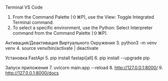Terminal VS Code
1. From the Command Palette (⇧⌘P), use the View: Toggle Integrated Terminal command.
2. To select a specific environment, use the Python: Select Interpreter command from the Command Palette (⇧⌘P).

Активация/Деактивация Виртуального Окружения
3. python3 -m venv venv
4. source venv/bin/activate | deactivate

Установка FastApi
5. pip install fastapi[all]
6. pip install --upgrade pip

Запуск приложения
7. uvicorn main:app --reload
8. http://127.0.0.1:8000/
9. http://127.0.0.1:8000/docs